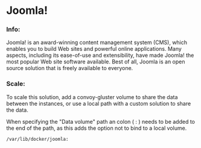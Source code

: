 # Joomla!

### Info:

Joomla! is an award-winning content management system (CMS), which enables you to build Web sites and powerful online applications. Many aspects, including its ease-of-use and extensibility, have made Joomla! the most popular Web site software available. Best of all, Joomla is an open source solution that is freely available to everyone.

### Scale:

To scale this solution, add a convoy-gluster volume to share the data between the instances, or use a local path with a custom solution to share the data.

When specifying the "Data volume" path an colon ( : ) needs to be added to the end of the path, as this adds the option not to bind to a local volume.
```
/var/lib/docker/joomla:
```